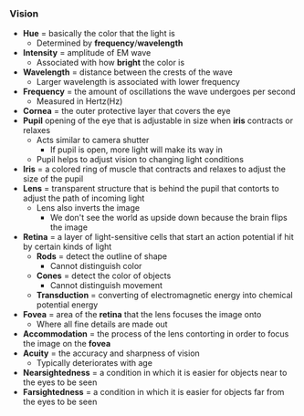 
### Vision
- **Hue** = basically the color that the light is
    * Determined by **frequency**/**wavelength**
- **Intensity** = amplitude of EM wave
    * Associated with how **bright** the color is
- **Wavelength** = distance between the crests of the wave
    * Larger wavelength is associated with lower frequency
- **Frequency** = the amount of oscillations the wave undergoes per second
    * Measured in Hertz(Hz)
- **Cornea** = the outer protective layer that covers the eye
- **Pupil** opening of the eye that is adjustable in size when **iris** contracts or relaxes
    * Acts similar to camera shutter
        + If pupil is open, more light will make its way in
    * Pupil helps to adjust vision to changing light conditions
- **Iris** = a colored ring of muscle that contracts and relaxes to adjust the size of the pupil
- **Lens** = transparent structure that is behind the pupil that contorts to adjust the path of incoming light
    * Lens also inverts the image
        + We don't see the world as upside down because the brain flips the image
- **Retina** = a layer of light-sensitive cells that start an action potential if hit by certain kinds of light
    * **Rods** = detect the outline of shape
        + Cannot distinguish color
    * **Cones** = detect the color of objects
        + Cannot distinguish movement
    * **Transduction** = converting of electromagnetic energy into chemical potential energy
- **Fovea** = area of the **retina** that the lens focuses the image onto
    * Where all fine details are made out
- **Accommodation** = the process of the lens contorting in order to focus the image on the **fovea**
- **Acuity** = the accuracy and sharpness of vision
    * Typically deteriorates with age
- **Nearsightedness** = a condition in which it is easier for objects near to the eyes to be seen
- **Farsightedness** = a condition in which it is easier for objects far from the eyes to be seen
